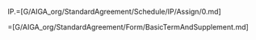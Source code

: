 

IP.=[G/AIGA_org/StandardAgreement/Schedule/IP/Assign/0.md]

=[G/AIGA_org/StandardAgreement/Form/BasicTermAndSupplement.md]